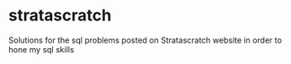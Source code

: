 # stratascratch
Solutions for the sql problems posted on Stratascratch website in order to hone my sql skills
